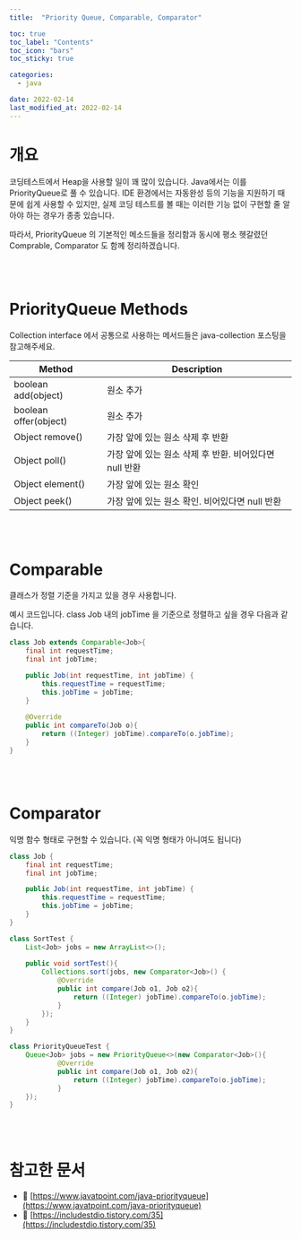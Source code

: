 ```yaml
---
title:  "Priority Queue, Comparable, Comparator"

toc: true
toc_label: "Contents"
toc_icon: "bars"
toc_sticky: true

categories:
  - java

date: 2022-02-14
last_modified_at: 2022-02-14
---
```


# 개요

 코딩테스트에서 Heap을 사용할 일이 꽤 많이 있습니다. Java에서는 이를 PriorityQueue로 풀 수 있습니다. IDE 환경에서는 자동완성 등의 기능을 지원하기 때문에 쉽게 사용할 수 있지만, 실제 코딩 테스트를 볼 때는 이러한 기능 없이 구현할 줄 알아야 하는 경우가 종종 있습니다.

 따라서, PriorityQueue 의 기본적인 메소드들을 정리함과 동시에 평소 헷갈렸던 Comprable, Comparator 도 함께 정리하겠습니다.

<br><br>

# PriorityQueue Methods

Collection interface 에서 공통으로 사용하는 메서드들은 java-collection 포스팅을 참고해주세요.

| Method                | Description                                            |
| --------------------- | ------------------------------------------------------ |
| boolean add(object)   | 원소 추가                                              |
| boolean offer(object) | 원소 추가                                              |
| Object remove()       | 가장 앞에 있는 원소 삭제 후 반환                       |
| Object poll()         | 가장 앞에 있는 원소 삭제 후 반환. 비어있다면 null 반환 |
| Object element()      | 가장 앞에 있는 원소 확인                               |
| Object peek()         | 가장 앞에 있는 원소 확인. 비어있다면 null 반환         |

<br><br>

# Comparable

클래스가 정렬 기준을 가지고 있을 경우 사용합니다.

예시 코드입니다. class Job 내의 jobTime 을 기준으로 정렬하고 싶을 경우 다음과 같습니다.

```java
class Job extends Comparable<Job>{
    final int requestTime;
    final int jobTime;

    public Job(int requestTime, int jobTime) {
        this.requestTime = requestTime;
        this.jobTime = jobTime;
    }
    
    @Override
    public int compareTo(Job o){
        return ((Integer) jobTime).compareTo(o.jobTime);
    }
}
```

<br><br>

# Comparator

익명 함수 형태로 구현할 수 있습니다. (꼭 익명 형태가 아니여도 됩니다)

```java
class Job {
    final int requestTime;
    final int jobTime;

    public Job(int requestTime, int jobTime) {
        this.requestTime = requestTime;
        this.jobTime = jobTime;
    }
}

class SortTest {
    List<Job> jobs = new ArrayList<>();
    
    public void sortTest(){
        Collections.sort(jobs, new Comparator<Job>() {
            @Override
            public int compare(Job o1, Job o2){
                return ((Integer) jobTime).compareTo(o.jobTime);
            }
        });
    }
}

class PriorityQueueTest {
    Queue<Job> jobs = new PriorityQueue<>(new Comparator<Job>(){
            @Override
            public int compare(Job o1, Job o2){
                return ((Integer) jobTime).compareTo(o.jobTime);
            }        
    });
}
```

<br><br>

# 참고한 문서

* 📄 [https://www.javatpoint.com/java-priorityqueue](https://www.javatpoint.com/java-priorityqueue)
* 📄 [https://includestdio.tistory.com/35](https://includestdio.tistory.com/35)
